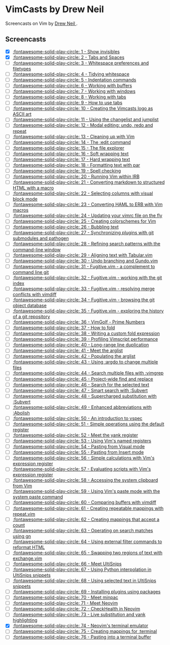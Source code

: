 VimCasts by Drew Neil
===

Screencasts on Vim by [ Drew Neil ](http://vimcasts.org/about/).

Screencasts
---

- [x] [:fontawesome-solid-play-circle: 1 - Show invisibles](http://vimcasts.org/episodes/show-invisibles/)
- [x] [:fontawesome-solid-play-circle: 2 - Tabs and Spaces](http://vimcasts.org/episodes/tabs-and-spaces/)
- [ ] [:fontawesome-solid-play-circle: 3 - Whitespace preferences and filetypes](http://vimcasts.org/episodes/whitespace-preferences-and-filetypes/)
- [ ] [:fontawesome-solid-play-circle: 4 - Tidying whitespace](http://vimcasts.org/episodes/tidying-whitespace/)
- [ ] [:fontawesome-solid-play-circle: 5 - Indentation commands](http://vimcasts.org/episodes/indentation-commands/)
- [ ] [:fontawesome-solid-play-circle: 6 - Working with buffers](http://vimcasts.org/episodes/working-with-buffers/)
- [ ] [:fontawesome-solid-play-circle: 7 - Working with windows](http://vimcasts.org/episodes/working-with-windows/)
- [ ] [:fontawesome-solid-play-circle: 8 - Working with tabs](http://vimcasts.org/episodes/working-with-tabs/)
- [ ] [:fontawesome-solid-play-circle: 9 - How to use tabs](http://vimcasts.org/episodes/how-to-use-tabs/)
- [ ] [:fontawesome-solid-play-circle: 10 - Creating the Vimcasts logo as ASCII art](http://vimcasts.org/episodes/creating-the-vimcasts-logo-as-ascii-art/)
- [ ] [:fontawesome-solid-play-circle: 11 - Using the changelist and jumplist](http://vimcasts.org/episodes/using-the-changelist-and-jumplist/)
- [ ] [:fontawesome-solid-play-circle: 12 - Modal editing: undo, redo and repeat](http://vimcasts.org/episodes/modal-editing-undo-redo-and-repeat/)
- [ ] [:fontawesome-solid-play-circle: 13 - Cleaning up with Vim](http://vimcasts.org/episodes/cleaning-up-with-vim/)
- [ ] [:fontawesome-solid-play-circle: 14 - The :edit command](http://vimcasts.org/episodes/the-edit-command/)
- [ ] [:fontawesome-solid-play-circle: 15 - The file explorer](http://vimcasts.org/episodes/the-file-explorer/)
- [ ] [:fontawesome-solid-play-circle: 16 - Soft wrapping text](http://vimcasts.org/episodes/soft-wrapping-text/)
- [ ] [:fontawesome-solid-play-circle: 17 - Hard wrapping text](http://vimcasts.org/episodes/hard-wrapping-text/)
- [ ] [:fontawesome-solid-play-circle: 18 - Formatting text with par](http://vimcasts.org/episodes/formatting-text-with-par/)
- [ ] [:fontawesome-solid-play-circle: 19 - Spell checking](http://vimcasts.org/episodes/spell-checking/)
- [ ] [:fontawesome-solid-play-circle: 20 - Running Vim within IRB](http://vimcasts.org/episodes/running-vim-within-irb/)
- [ ] [:fontawesome-solid-play-circle: 21 - Converting markdown to structured HTML with a macro](http://vimcasts.org/episodes/converting-markdown-to-structured-html-with-a-macro/)
- [ ] [:fontawesome-solid-play-circle: 22 - Selecting columns with visual block mode](http://vimcasts.org/episodes/selecting-columns-with-visual-block-mode/)
- [ ] [:fontawesome-solid-play-circle: 23 - Converting HAML to ERB with Vim macros](http://vimcasts.org/episodes/converting-haml-to-erb-with-vim-macros/)
- [ ] [:fontawesome-solid-play-circle: 24 - Updating your vimrc file on the fly](http://vimcasts.org/episodes/updating-your-vimrc-file-on-the-fly/)
- [ ] [:fontawesome-solid-play-circle: 25 - Creating colorschemes for Vim](http://vimcasts.org/episodes/creating-colorschemes-for-vim/)
- [ ] [:fontawesome-solid-play-circle: 26 - Bubbling text](http://vimcasts.org/episodes/bubbling-text/)
- [ ] [:fontawesome-solid-play-circle: 27 - Synchronizing plugins with git submodules and pathogen](http://vimcasts.org/episodes/synchronizing-plugins-with-git-submodules-and-pathogen/)
- [ ] [:fontawesome-solid-play-circle: 28 - Refining search patterns with the command-line window](http://vimcasts.org/episodes/refining-search-patterns-with-the-command-line-window/)
- [ ] [:fontawesome-solid-play-circle: 29 - Aligning text with Tabular.vim](http://vimcasts.org/episodes/aligning-text-with-tabular-vim/)
- [ ] [:fontawesome-solid-play-circle: 30 - Undo branching and Gundo.vim](http://vimcasts.org/episodes/undo-branching-and-gundo-vim/)
- [ ] [:fontawesome-solid-play-circle: 31 - Fugitive.vim - a complement to command line git](http://vimcasts.org/episodes/fugitive-vim---a-complement-to-command-line-git/)
- [ ] [:fontawesome-solid-play-circle: 32 - Fugitive.vim - working with the git index](http://vimcasts.org/episodes/fugitive-vim-working-with-the-git-index/)
- [ ] [:fontawesome-solid-play-circle: 33 - Fugitive.vim - resolving merge conflicts with vimdiff](http://vimcasts.org/episodes/fugitive-vim-resolving-merge-conflicts-with-vimdiff/)
- [ ] [:fontawesome-solid-play-circle: 34 - Fugitive.vim - browsing the git object database](http://vimcasts.org/episodes/fugitive-vim-browsing-the-git-object-database/)
- [ ] [:fontawesome-solid-play-circle: 35 - Fugitive.vim - exploring the history of a git repository](http://vimcasts.org/episodes/fugitive-vim-exploring-the-history-of-a-git-repository/)
- [ ] [:fontawesome-solid-play-circle: 36 - VimGolf - Prime Numbers](http://vimcasts.org/episodes/vimgolf-prime-numbers/)
- [ ] [:fontawesome-solid-play-circle: 37 - How to fold](http://vimcasts.org/episodes/how-to-fold/)
- [ ] [:fontawesome-solid-play-circle: 38 - Writing a custom fold expression](http://vimcasts.org/episodes/writing-a-custom-fold-expression/)
- [ ] [:fontawesome-solid-play-circle: 39 - Profiling Vimscript performance](http://vimcasts.org/episodes/profiling-vimscript-performance/)
- [ ] [:fontawesome-solid-play-circle: 40 - Long-range line duplication](http://vimcasts.org/episodes/long-range-line-duplication/)
- [ ] [:fontawesome-solid-play-circle: 41 - Meet the arglist](http://vimcasts.org/episodes/meet-the-arglist/)
- [ ] [:fontawesome-solid-play-circle: 42 - Populating the arglist](http://vimcasts.org/episodes/populating-the-arglist/)
- [ ] [:fontawesome-solid-play-circle: 43 - Using :argdo to change multiple files](http://vimcasts.org/episodes/using-argdo-to-change-multiple-files/)
- [ ] [:fontawesome-solid-play-circle: 44 - Search multiple files with :vimgrep](http://vimcasts.org/episodes/search-multiple-files-with-vimgrep/)
- [ ] [:fontawesome-solid-play-circle: 45 - Project-wide find and replace](http://vimcasts.org/episodes/project-wide-find-and-replace/)
- [ ] [:fontawesome-solid-play-circle: 46 - Search for the selected text](http://vimcasts.org/episodes/search-for-the-selected-text/)
- [ ] [:fontawesome-solid-play-circle: 47 - Smart search with :Subvert](http://vimcasts.org/episodes/smart-search-with-subvert/)
- [ ] [:fontawesome-solid-play-circle: 48 - Supercharged substitution with :Subvert](http://vimcasts.org/episodes/supercharged-substitution-with-subvert/)
- [ ] [:fontawesome-solid-play-circle: 49 - Enhanced abbreviations with :Abolish](http://vimcasts.org/episodes/enhanced-abbreviations-with-abolish/)
- [ ] [:fontawesome-solid-play-circle: 50 - An introduction to vspec](http://vimcasts.org/episodes/an-introduction-to-vspec/)
- [ ] [:fontawesome-solid-play-circle: 51 - Simple operations using the default register](http://vimcasts.org/episodes/simple-operations-using-the-default-register/)
- [ ] [:fontawesome-solid-play-circle: 52 - Meet the yank register](http://vimcasts.org/episodes/meet-the-yank-register/)
- [ ] [:fontawesome-solid-play-circle: 53 - Using Vim's named registers](http://vimcasts.org/episodes/using-vims-named-registers/)
- [ ] [:fontawesome-solid-play-circle: 54 - Pasting from Visual mode](http://vimcasts.org/episodes/pasting-from-visual-mode/)
- [ ] [:fontawesome-solid-play-circle: 55 - Pasting from Insert mode](http://vimcasts.org/episodes/pasting-from-insert-mode/)
- [ ] [:fontawesome-solid-play-circle: 56 - Simple calculations with Vim's expression register](http://vimcasts.org/episodes/simple-calculations-with-vims-expression-register/)
- [ ] [:fontawesome-solid-play-circle: 57 - Evaluating scripts with Vim's expression register](http://vimcasts.org/episodes/evaluating-scripts-with-vims-expression-register/)
- [ ] [:fontawesome-solid-play-circle: 58 - Accessing the system clipboard from Vim](http://vimcasts.org/episodes/accessing-the-system-clipboard-from-vim/)
- [ ] [:fontawesome-solid-play-circle: 59 - Using Vim's paste mode with the system paste command](http://vimcasts.org/episodes/using-vims-paste-mode-with-the-system-paste-command/)
- [ ] [:fontawesome-solid-play-circle: 60 - Comparing buffers with vimdiff](http://vimcasts.org/episodes/comparing-buffers-with-vimdiff/)
- [ ] [:fontawesome-solid-play-circle: 61 - Creating repeatable mappings with repeat.vim](http://vimcasts.org/episodes/creating-repeatable-mappings-with-repeat-vim/)
- [ ] [:fontawesome-solid-play-circle: 62 - Creating mappings that accept a count](http://vimcasts.org/episodes/creating-mappings-that-accept-a-count/)
- [ ] [:fontawesome-solid-play-circle: 63 - Operating on search matches using gn](http://vimcasts.org/episodes/operating-on-search-matches-using-gn/)
- [ ] [:fontawesome-solid-play-circle: 64 - Using external filter commands to reformat HTML](http://vimcasts.org/episodes/using-external-filter-commands-to-reformat-html/)
- [ ] [:fontawesome-solid-play-circle: 65 - Swapping two regions of text with exchange.vim](http://vimcasts.org/episodes/swapping-two-regions-of-text-with-exchange-vim/)
- [ ] [:fontawesome-solid-play-circle: 66 - Meet UltiSnips](http://vimcasts.org/episodes/meet-ultisnips/)
- [ ] [:fontawesome-solid-play-circle: 67 - Using Python interpolation in UltiSnips snippets](http://vimcasts.org/episodes/ultisnips-python-interpolation/)
- [ ] [:fontawesome-solid-play-circle: 68 - Using selected text in UltiSnips snippets](http://vimcasts.org/episodes/ultisnips-visual-placeholder/)
- [ ] [:fontawesome-solid-play-circle: 69 - Installing plugins using packages](http://vimcasts.org/episodes/packages/)
- [ ] [:fontawesome-solid-play-circle: 70 - Meet minpac](http://vimcasts.org/episodes/minpac/)
- [ ] [:fontawesome-solid-play-circle: 71 - Meet Neovim](http://vimcasts.org/episodes/meet-neovim/)
- [ ] [:fontawesome-solid-play-circle: 72 - CheckHealth in Neovim](http://vimcasts.org/episodes/neovim-checkhealth/)
- [ ] [:fontawesome-solid-play-circle: 73 - Live substitution and yank highlighting](http://vimcasts.org/episodes/neovim-eyecandy/)
- [x] [:fontawesome-solid-play-circle: 74 - Neovim's terminal emulator](http://vimcasts.org/episodes/neovim-terminal/)
- [ ] [:fontawesome-solid-play-circle: 75 - Creating mappings for :terminal](http://vimcasts.org/episodes/neovim-terminal-mappings/)
- [ ] [:fontawesome-solid-play-circle: 76 - Pasting into a terminal buffer](http://vimcasts.org/episodes/neovim-terminal-paste/)
